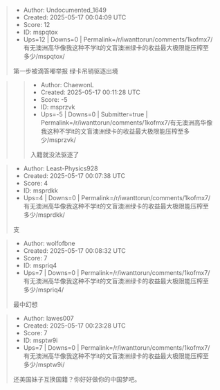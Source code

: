 > - Author: Undocumented_1649
> - Created: 2025-05-17 00:04:09 UTC
> - Score: 12
> - ID: mspqtox
> - Ups=12 | Downs=0 | Permalink=/r/iwanttorun/comments/1kofmx7/有无澳洲高华像我这种不学it的文盲澳洲绿卡的收益最大极限能压榨至多少/mspqtox/
>
> 第一步被滴答嘟举报 绿卡吊销驱逐出境

>> - Author: ChaewonL
>> - Created: 2025-05-17 00:11:28 UTC
>> - Score: -5
>> - ID: msprzvk
>> - Ups=-5 | Downs=0 | Submitter=true | Permalink=/r/iwanttorun/comments/1kofmx7/有无澳洲高华像我这种不学it的文盲澳洲绿卡的收益最大极限能压榨至多少/msprzvk/
>>
>> 入籍就没法驱逐了

> - Author: Least-Physics928
> - Created: 2025-05-17 00:07:38 UTC
> - Score: 4
> - ID: msprdkk
> - Ups=4 | Downs=0 | Permalink=/r/iwanttorun/comments/1kofmx7/有无澳洲高华像我这种不学it的文盲澳洲绿卡的收益最大极限能压榨至多少/msprdkk/
>
> 支

> - Author: wolfofbne
> - Created: 2025-05-17 00:08:32 UTC
> - Score: 7
> - ID: mspriq4
> - Ups=7 | Downs=0 | Permalink=/r/iwanttorun/comments/1kofmx7/有无澳洲高华像我这种不学it的文盲澳洲绿卡的收益最大极限能压榨至多少/mspriq4/
>
> 最中幻想

> - Author: lawes007
> - Created: 2025-05-17 00:23:28 UTC
> - Score: 7
> - ID: msptw9i
> - Ups=7 | Downs=0 | Permalink=/r/iwanttorun/comments/1kofmx7/有无澳洲高华像我这种不学it的文盲澳洲绿卡的收益最大极限能压榨至多少/msptw9i/
>
> 还美国妹子互换国籍？你好好做你的中国梦吧。
